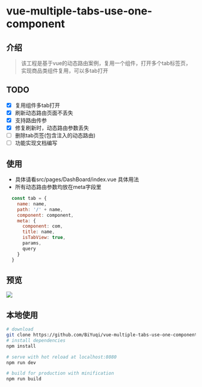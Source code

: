 # vue-multiple-tabs-use-one-component
## 介绍
> 该工程是基于vue的动态路由案例，复用一个组件，打开多个tab标签页，实现商品类组件复用，可以多tab打开

## TODO
- [x] 复用组件多tab打开
- [x] 刷新动态路由页面不丢失
- [x] 支持路由传参
- [x] 修复刷新时，动态路由参数丢失
- [ ] 删除tab页签(包含注入的动态路由)
- [ ] 功能实现文档编写

## 使用
* 具体请看src/pages/DashBoard/index.vue 具体用法
* 所有动态路由参数均放在meta字段里

```js
  const tab = {
    name: name,
    path: '/' + name,
    component: component,
    meta: {
      component: com,
      title: name,
      isTabView: true,
      params,
      query
    }
  }
```
## 预览
![](http://oiukswkar.bkt.clouddn.com/dynamic-router.gif)

## 本地使用

``` bash
# download
git clone https://github.com/BiYuqi/vue-multiple-tabs-use-one-component.git
# install dependencies
npm install

# serve with hot reload at localhost:8080
npm run dev

# build for production with minification
npm run build
```
